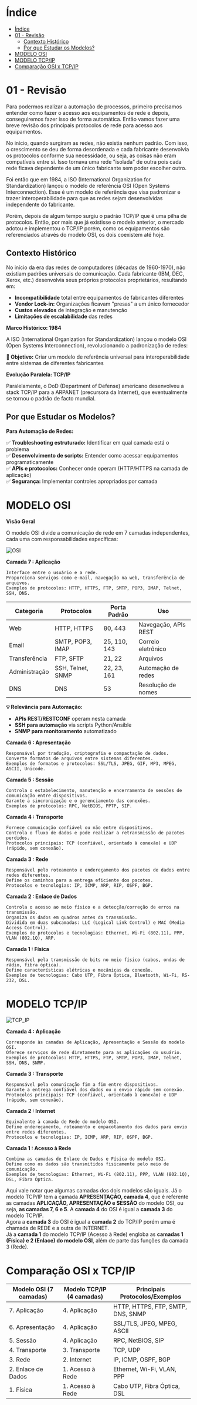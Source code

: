# Índice

- [Índice](#índice)
- [01 - Revisão](#01---revisão)
  - [Contexto Histórico](#contexto-histórico)
  - [Por que Estudar os Modelos?](#por-que-estudar-os-modelos)
- [MODELO OSI](#modelo-osi)
- [MODELO TCP/IP](#modelo-tcpip)
- [Comparação OSI x TCP/IP](#comparação-osi-x-tcpip)

# 01 - Revisão

Para podermos realizar a automação de processos, primeiro precisamos entender como fazer o acesso aos equipamentos de rede e depois, conseguiremos fazer isso de forma automática.
Então vamos fazer uma breve revisão dos principais protocolos de rede para acesso aos equipamentos.  

No início, quando surgiram as redes, não existia nenhum padrão. Com isso, o crescimento se deu de forma desordenada e cada fabricante desenvolvia os protocolos conforme sua necessidade,
ou seja, as coisas não eram compatíveis entre si. Isso tornava uma rede "isolada" de outra pois cada rede ficava dependente de um único fabricante sem poder escolher outro.  

Foi então que em 1984, a ISO (International Organization for Standardization) lançou o modelo de referência OSI (Open Systems Interconnection). Esse é um modelo de referência que visa padronizar e trazer interoperabilidade para que as redes sejam desenvolvidas independente do fabricante.  

Porém, depois de algum tempo surgiu o padrão TCP/IP que é uma pilha de protocolos. Então, por mais que já existisse o modelo anterior, o mercado adotou e implementou o TCP/IP porém,
como os equipamentos são referenciados através do modelo OSI, os dois coexistem até hoje.

## Contexto Histórico

No início da era das redes de computadores (décadas de 1960-1970), não existiam padrões universais de comunicação. Cada fabricante (IBM, DEC, Xerox, etc.) desenvolvia seus próprios protocolos proprietários, resultando em:  

- **Incompatibilidade** total entre equipamentos de fabricantes diferentes
- **Vendor Lock-in:** Organizações ficavam "presas" a um único fornecedor
- **Custos elevados** de integração e manutenção
- **Limitações de escalabilidade** das redes

**Marco Histórico: 1984**  

A ISO (International Organization for Standardization) lançou o modelo OSI (Open Systems Interconnection), revolucionando a padronização de redes:  

**🎯 Objetivo:** Criar um modelo de referência universal para interoperabilidade entre sistemas de diferentes fabricantes  

**Evolução Paralela: TCP/IP**  

Paralelamente, o DoD (Department of Defense) americano desenvolveu a stack TCP/IP para a ARPANET (precursora da Internet), que eventualmente se tornou o padrão de facto mundial.

## Por que Estudar os Modelos?

**Para Automação de Redes:**  

✅ **Troubleshooting estruturado:** Identificar em qual camada está o problema  
✅ **Desenvolvimento de scripts:** Entender como acessar equipamentos programaticamente  
✅ **APIs e protocolos:** Conhecer onde operam (HTTP/HTTPS na camada de aplicação)  
✅ **Segurança:** Implementar controles apropriados por camada  

# MODELO OSI

**Visão Geral**  

O modelo OSI divide a comunicação de rede em 7 camadas independentes, cada uma com responsabilidades específicas:

![OSI](Imagens/osi.png)

**Camada 7 : Aplicação**  

    Interface entre o usuário e a rede.
    Proporciona serviços como e-mail, navegação na web, transferência de arquivos.
    Exemplos de protocolos: HTTP, HTTPS, FTP, SMTP, POP3, IMAP, Telnet, SSH, DNS.

| Categoria     | Protocolos        | Porta Padrão | Uso                  |
|---------------|-------------------|--------------|----------------------|
| Web           | HTTP, HTTPS       | 80, 443      | Navegação, APIs REST |
| Email         | SMTP, POP3, IMAP  | 25, 110, 143 | Correio eletrônico   |
| Transferência | FTP, SFTP         | 21, 22       | Arquivos             |
| Administração | SSH, Telnet, SNMP | 22, 23, 161  | Automação de redes   |
| DNS           | DNS               | 53           | Resolução de nomes   |

**💡 Relevância para Automação:**

- **APIs REST/RESTCONF** operam nesta camada
- **SSH para automação** via scripts Python/Ansible
- **SNMP para monitoramento** automatizado

**Camada 6 : Apresentação**  

    Responsável por tradução, criptografia e compactação de dados.
    Converte formatos de arquivos entre sistemas diferentes.
    Exemplos de formatos e protocolos: SSL/TLS, JPEG, GIF, MP3, MPEG, ASCII, Unicode.

**Camada 5 : Sessão**  

    Controla o estabelecimento, manutenção e encerramento de sessões de comunicação entre dispositivos.
    Garante a sincronização e o gerenciamento das conexões.
    Exemplos de protocolos: RPC, NetBIOS, PPTP, SIP.

**Camada 4 : Transporte**  

    Fornece comunicação confiável ou não entre dispositivos.
    Controla o fluxo de dados e pode realizar a retransmissão de pacotes perdidos.
    Protocolos principais: TCP (confiável, orientado à conexão) e UDP (rápido, sem conexão).

**Camada 3 : Rede**  

    Responsável pelo roteamento e endereçamento dos pacotes de dados entre redes diferentes.
    Define os caminhos para a entrega eficiente dos pacotes.
    Protocolos e tecnologias: IP, ICMP, ARP, RIP, OSPF, BGP.  

**Camada 2 : Enlace de Dados**  

    Controla o acesso ao meio físico e a detecção/correção de erros na transmissão.
    Organiza os dados em quadros antes da transmissão.
    Dividida em duas subcamadas: LLC (Logical Link Control) e MAC (Media Access Control).
    Exemplos de protocolos e tecnologias: Ethernet, Wi-Fi (802.11), PPP, VLAN (802.1Q), ARP.  

**Camada 1 : Física**  

    Responsável pela transmissão de bits no meio físico (cabos, ondas de rádio, fibra óptica).
    Define características elétricas e mecânicas da conexão.
    Exemplos de tecnologias: Cabo UTP, Fibra Óptica, Bluetooth, Wi-Fi, RS-232, DSL.  

# MODELO TCP/IP

![TCP_IP](Imagens/tcp_ip.png)  

**Camada 4 : Aplicação**  

    Corresponde às camadas de Aplicação, Apresentação e Sessão do modelo OSI.
    Oferece serviços de rede diretamente para as aplicações do usuário.
    Exemplos de protocolos: HTTP, HTTPS, FTP, SMTP, POP3, IMAP, Telnet, SSH, DNS, SNMP.  

**Camada 3 : Transporte**  

    Responsável pela comunicação fim a fim entre dispositivos.
    Garante a entrega confiável dos dados ou o envio rápido sem conexão.
    Protocolos principais: TCP (confiável, orientado à conexão) e UDP (rápido, sem conexão).  

**Camada 2 : Internet**  

    Equivalente à camada de Rede do modelo OSI.
    Define endereçamento, roteamento e empacotamento dos dados para envio entre redes diferentes.
    Protocolos e tecnologias: IP, ICMP, ARP, RIP, OSPF, BGP.  

**Camada 1 : Acesso à Rede**  

    Combina as camadas de Enlace de Dados e Física do modelo OSI.
    Define como os dados são transmitidos fisicamente pelo meio de comunicação.
    Exemplos de tecnologias: Ethernet, Wi-Fi (802.11), PPP, VLAN (802.1Q), DSL, Fibra Óptica.  

Aqui vale notar que algumas camadas dos dois modelos são iguais. Já o modelo TCP/IP tem a camada **APRESENTAÇÃO, camada 4**, que é referente as camadas **APLICAÇÃO, APRESENTAÇÃO e SESSÃO** do modelo OSI, ou seja, **as camadas 7, 6 e 5**. A **camada 4** do OSI é igual a **camada 3** do modelo TCP/IP.  
Agora a **camada 3** do OSI é igual a **camada 2** do TCP/IP porém uma é chamada de REDE e a outra de INTERNET.  
Já a **camada 1** do modelo TCP/IP (Acesso à Rede) engloba as **camadas 1 (Física) e 2 (Enlace) do modelo OSI**, além de parte das funções da camada 3 (Rede).

# Comparação OSI x TCP/IP  

| Modelo OSI (7 camadas)  | Modelo TCP/IP (4 camadas) | Principais Protocolos/Exemplos    |
|-------------------------|---------------------------|-----------------------------------|
| 7. Aplicação            | 4. Aplicação              | HTTP, HTTPS, FTP, SMTP, DNS, SNMP |
| 6. Apresentação         | 4. Aplicação              | SSL/TLS, JPEG, MPEG, ASCII        |
| 5. Sessão               | 4. Aplicação              | RPC, NetBIOS, SIP                 |
| 4. Transporte           | 3. Transporte             | TCP, UDP                          |
| 3. Rede                 | 2. Internet               | IP, ICMP, OSPF, BGP               |
| 2. Enlace de Dados      | 1. Acesso à Rede          | Ethernet, Wi-Fi, VLAN, PPP        |
| 1. Física               | 1. Acesso à Rede          | Cabo UTP, Fibra Óptica, DSL       |
